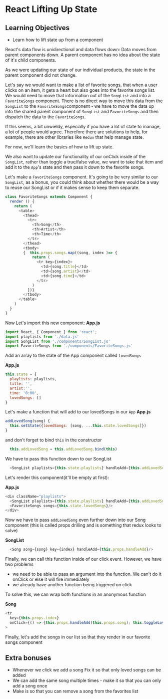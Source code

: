 # React Lifting Up State

## Learning Objectives
 - Learn how to lift state up from a component

React's data flow is unidirectional and data flows down: Data moves from parent components down. A parent component has no idea about the state of it's child components.

As we were updating our state of our individual products, the state in the parent component did not change.

Let's say we would want to make a list of favorite songs, that when a user clicks on an item, it gets a heart but also goes into the favorite songs list. We would need to move that information out of the `SongList` and into a `FavoriteSongs` component. There is no direct way to move this data from the `SongList` to the `FavoriteSongs`component - we have to move the data up into the shared parent component of `SongList` and `FavoriteSongs` and then dispatch the data to the `FavoriteSongs`.

If this seems, a bit unwieldy, especially if you have a lot of state to manage, a lot of people would agree. Therefore there are solutions to help, for example, there are other libraries like `Redux` that help manage state.

For now, we'll learn the basics of how to lift up state.

We also want to update our functionality of our onClick inside of the `SongList`, rather than toggle a true/false value, we want to take that item and add it to the `App`'s state and then pass it down to the favorite songs.

Let's make a `FavoriteSongs` component. It's going to be very similar to our `SongList`, as a bonus, you could think about whether there would be a way to reuse our SongList or if it makes sense to keep them separate.

```js
class FavoriteSongs extends Component {
  render () {
    return (
      <table>
        <thead>
          <tr>
            <th>Song</th>
            <th>Artist</th>
            <th>Time</th>
          </tr>
        </thead>
        <tbody>
        {  this.props.songs.map((song, index )=> {
            return (
              <tr key={index}>
                <td>{song.title}</td>
                <td>{song.artist}</td>
                <td>{song.time}</td>
              </tr>
            )
          })}
        </tbody>
      </table>
    )
  }
}

```

Now Let's import this new component:
**App.js**
```js
import React, { Component } from 'react';
import playlists from './data.js'
import SongList from './components/SongList.js'
import FavoriteSongs from './components/FavoriteSongs.js'
```

Add an array to the state of the App component called `lovedSongs`

**App.js**
```js
this.state = {
  playlists: playlists,
  title: '',
  artist:'',
  time: '0:00',
  lovedSongs: []
}
```

Let's make a function that will add to our lovedSongs in our `App`
**App.js**
```js
addLovedSong(song) {
  this.setState({lovedSongs: [song, ...this.state.lovedSongs]})
}
```
and don't forget to bind `this` in the constructor

```js
  this.addLovedSong = this.addLovedSong.bind(this)
```
We have to pass this function down to our SongList

```js
  <SongList playlists={this.state.playlists} handleAdd={this.addLovedSong}/>
```

Let's render this component(it'll be empty at first):

**App.js**
```js
<div className="playlists">
  <SongList playlists={this.state.playlists} handleAdd={this.addLovedSong}/>
  <FavoriteSongs songs={this.state.lovedSongs}/>
</div>
```

Now we have to pass `addLovedSong` even further down into our Song component (this is called props drilling and is something that redux looks to solve)

**SongList**

```js
  <Song song={song} key={index} handleAdd={this.props.handleAdd}/>
```


Finally, we can call this function inside of our click event.
However, we have two problems
- we need to be able to pass an argument into the function. We can't do it onClick or else it will fire immediately
- we already have another function being triggered on click

To solve this, we can wrap both functions in an anonymous function

**Song**

```js
<tr
  key={this.props.index}
  onClick={() => {this.props.handleAdd(this.props.song); this.toggleLove()}}
>
```

Finally, let's add the songs in our list so that they render in our favorite songs component

## Extra bonuses

- Whenever we click we add a song
Fix it so that only loved songs can be added
- We can add the same song multiple times - make it so that you can only add a song once
- Make is so that you can remove a song from the favorites list
